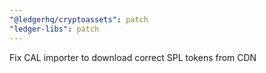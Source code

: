 ```yaml
---
"@ledgerhq/cryptoassets": patch
"ledger-libs": patch
---
```


Fix CAL importer to download correct SPL tokens from CDN
